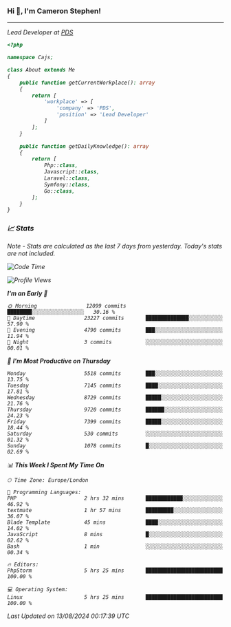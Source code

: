 ### Hi 👋, I'm Cameron Stephen!
<hr>
<p><em>Lead Developer at <a href="https://prindatasolutions.co.uk">PDS</a></p>


```php
<?php

namespace Cajs;

class About extends Me
{
    public function getCurrentWorkplace(): array
    {
        return [
            'workplace' => [
                'company' => 'PDS',
                'position' => 'Lead Developer'
            ]
        ];
    }

    public function getDailyKnowledge(): array
    {
        return [
            Php::class,
            Javascript::class,
            Laravel::class,
            Symfony::class,
            Go::class,
        ];
    }
}
```

### 📈 Stats
<p><em>Note - Stats are calculated as the last 7 days from yesterday. Today's stats are not included.</em></p>


<!--START_SECTION:waka-->
![Code Time](http://img.shields.io/badge/Code%20Time-3%2C895%20hrs%2013%20mins-blue)

![Profile Views](http://img.shields.io/badge/Profile%20Views-0-blue)

**I'm an Early 🐤** 

```text
🌞 Morning                12099 commits       ████████░░░░░░░░░░░░░░░░░   30.16 % 
🌆 Daytime                23227 commits       ██████████████░░░░░░░░░░░   57.90 % 
🌃 Evening                4790 commits        ███░░░░░░░░░░░░░░░░░░░░░░   11.94 % 
🌙 Night                  3 commits           ░░░░░░░░░░░░░░░░░░░░░░░░░   00.01 % 
```
📅 **I'm Most Productive on Thursday** 

```text
Monday                   5518 commits        ███░░░░░░░░░░░░░░░░░░░░░░   13.75 % 
Tuesday                  7145 commits        ████░░░░░░░░░░░░░░░░░░░░░   17.81 % 
Wednesday                8729 commits        █████░░░░░░░░░░░░░░░░░░░░   21.76 % 
Thursday                 9720 commits        ██████░░░░░░░░░░░░░░░░░░░   24.23 % 
Friday                   7399 commits        █████░░░░░░░░░░░░░░░░░░░░   18.44 % 
Saturday                 530 commits         ░░░░░░░░░░░░░░░░░░░░░░░░░   01.32 % 
Sunday                   1078 commits        █░░░░░░░░░░░░░░░░░░░░░░░░   02.69 % 
```


📊 **This Week I Spent My Time On** 

```text
🕑︎ Time Zone: Europe/London

💬 Programming Languages: 
PHP                      2 hrs 32 mins       ████████████░░░░░░░░░░░░░   46.92 % 
textmate                 1 hr 57 mins        █████████░░░░░░░░░░░░░░░░   36.07 % 
Blade Template           45 mins             ████░░░░░░░░░░░░░░░░░░░░░   14.02 % 
JavaScript               8 mins              █░░░░░░░░░░░░░░░░░░░░░░░░   02.62 % 
Bash                     1 min               ░░░░░░░░░░░░░░░░░░░░░░░░░   00.34 % 

🔥 Editors: 
PhpStorm                 5 hrs 25 mins       █████████████████████████   100.00 % 

💻 Operating System: 
Linux                    5 hrs 25 mins       █████████████████████████   100.00 % 
```


 Last Updated on 13/08/2024 00:17:39 UTC
<!--END_SECTION:waka-->
